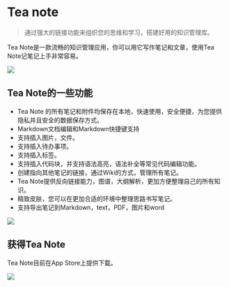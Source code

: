 # Tea note

> 通过强大的链接功能来组织您的思维和学习，搭建好用的知识管理库。

Tea Note是一款流畅的知识管理应用，你可以用它写作笔记和文章，使用Tea Note记笔记上手非常容易。

![](https://xunxun2hei.oss-cn-shanghai.aliyuncs.com/teanote/807cbc17-e021-5267-ac31-3bae0fe9208a.image.png)

## Tea Note的一些功能
- Tea Note 的所有笔记和附件均保存在本地，快速使用，安全便捷，为您提供隐私并且安全的数据保存方式。
- Markdown文档编辑和Markdown快捷键支持
- 支持插入图片，文件。
- 支持插入待办事项。
- 支持插入标签。
- 支持插入代码块，并支持语法高亮，语法补全等常见代码编辑功能。
- 创建指向其他笔记的链接，通过Wiki的方式，管理所有笔记。
- Tea Note提供反向链接能力，图谱，大纲解析，更加方便整理自己的所有知识。
- 精致皮肤，您可以在更加合适的环境中整理思路书写笔记。
- 支持导出笔记到Markdown，text，PDF，图片和word

![](https://xunxun2hei.oss-cn-shanghai.aliyuncs.com/teanote/8516adb9-b4a2-5a5c-a08f-85f04f38615d.image.png)

## 获得Tea Note
Tea Note目前在App Store上提供下载。

[![](https://xunxun2hei.oss-cn-shanghai.aliyuncs.com/teanoteapp/download-from-app-store.svg)](https://apps.apple.com/cn/app/tea-note/id1535197651?mt=12)

